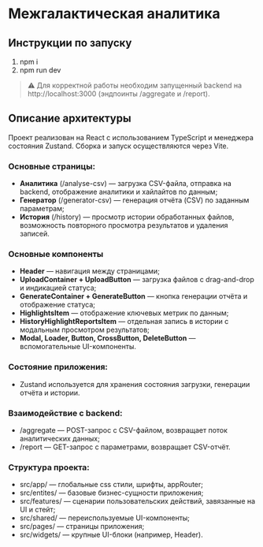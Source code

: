 # Межгалактическая аналитика

## Инструкции по запуску

1. npm i
2. npm run dev

> ⚠️ Для корректной работы необходим запущенный backend на http://localhost:3000 (эндпоинты /aggregate и /report).

## Описание архитектуры

Проект реализован на React с использованием TypeScript и менеджера состояния Zustand. Сборка и запуск осуществляются через Vite.

### Основные страницы:

- **Аналитика** (/analyse-csv) — загрузка CSV-файла, отправка на backend, отображение аналитики и хайлайтов по данным;
- **Генератор** (/generator-csv) — генерация отчёта (CSV) по заданным параметрам;
- **История** (/history) — просмотр истории обработанных файлов, возможность повторного просмотра результатов и удаления записей.

### Основные компоненты

- **Header** — навигация между страницами;
- **UploadContainer + UploadButton** — загрузка файлов с drag-and-drop и индикацией статуса;
- **GenerateContainer + GenerateButton** — кнопка генерации отчёта и отображение статуса;
- **HighlightsItem** — отображение ключевых метрик по данным;
- **HistoryHighlightReportsItem** — отдельная запись в истории с модальным просмотром результатов;
- **Modal, Loader, Button, CrossButton, DeleteButton** — вспомогательные UI-компоненты.

### Состояние приложения:

- Zustand используется для хранения состояния загрузки, генерации отчёта и истории.

### Взаимодействие с backend:

- /aggregate — POST-запрос с CSV-файлом, возвращает поток аналитических данных;
- /report — GET-запрос с параметрами, возвращает CSV-отчёт.

### Структура проекта:

- src/app/ — глобальные css стили, шрифты, appRouter;
- src/entites/ — базовые бизнес-сущности приложения;
- src/features/ — сценарии пользовательских действий, завязанные на UI и стейт;
- src/shared/ — переиспользуемые UI-компоненты;
- src/pages/ — страницы приложения;
- src/widgets/ — крупные UI-блоки (например, Header).
